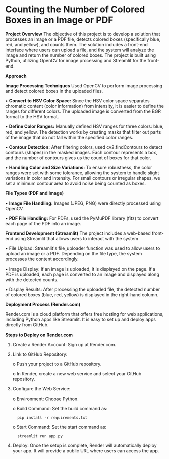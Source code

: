 <h1>Counting the Number of Colored Boxes in an Image or PDF</h1>


<b>Project Overview</b>
The objective of this project is to develop a solution that processes an image or a PDF file, detects colored boxes (specifically blue, red, and yellow), and counts them. The solution includes a front-end interface where users can upload a file, and the system will analyze the image and return the number of colored boxes. The project is built using Python, utilizing OpenCV for image processing and Streamlit for the front-end.


 <b>Approach</b>
 
 <b>Image Processing Techniques</b>
 Used OpenCV to perform image processing and detect colored boxes in the uploaded files. 
 
 •	<b>Convert to HSV Color Space:</b> Since the HSV color space separates chromatic content (color information) from intensity, it is easier to define the ranges for different colors. The uploaded image is converted from the BGR format to the HSV format.
 
 •	<b>Define Color Ranges:</b> Manually defined HSV ranges for three colors: blue, red, and yellow. The detection works by creating masks that filter out parts of the image that do not fall within the specified color ranges. 

 •	<b>Contour Detection:</b> After filtering colors, used cv2.findContours to detect contours (shapes) in the masked images. Each contour represents a box, and the number of contours gives us the count of boxes for that color.
 
 •	<b>Handling Color and Size Variations:</b> To ensure robustness, the color ranges were set with some tolerance, allowing the system to handle slight variations in color and intensity. For small contours or irregular shapes, we set a minimum contour area to avoid noise being counted as boxes.


 <b>File Types (PDF and Image)</b>
 
•	<b>Image File Handling:</b> Images (JPEG, PNG) were directly processed using OpenCV.

•	<b>PDF File Handling:</b> For PDFs, used the PyMuPDF library (fitz) to convert each page of the PDF into an image. 

<b>Frontend Development (Streamlit)</b>
The project includes a web-based front-end using Streamlit that allows users to interact with the system

•	File Upload: Streamlit's file_uploader function was used to allow users to upload an image or a PDF. Depending on the file type, the system processes the content accordingly.

•	Image Display: If an image is uploaded, it is displayed on the page. If a PDF is uploaded, each page is converted to an image and displayed along with the detected counts.

•	Display Results: After processing the uploaded file, the detected number of colored boxes (blue, red, yellow) is displayed in the right-hand column.



<b>Deployment Process (Render.com)</b>

Render.com is a cloud platform that offers free hosting for web applications, including Python apps like Streamlit. It is easy to set up and deploy apps directly from GitHub.

<b>Steps to Deploy on Render.com</b>
1.	Create a Render Account: Sign up at Render.com.
2.	Link to GitHub Repository:
   
    o	Push your project to a GitHub repository.
  	
    o	In Render, create a new web service and select your GitHub repository.
  	
3.	Configure the Web Service:

  	o	Environment: Choose Python.

    o	Build Command: Set the build command as:
  	
          pip install -r requirements.txt
  	
    o	Start Command: Set the start command as:
   
          streamlit run app.py
         
5.	Deploy: Once the setup is complete, Render will automatically deploy your app. It will provide a public URL where users can access the app.





